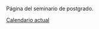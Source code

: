 Página del seminario de postgrado. 

 [Calendario actual](https://docs.google.com/spreadsheets/d/1lNDOFJY79OnzqqDvha50OOkBeICEJy9TEc9DFtX_DgY/edit?usp=sharing)

